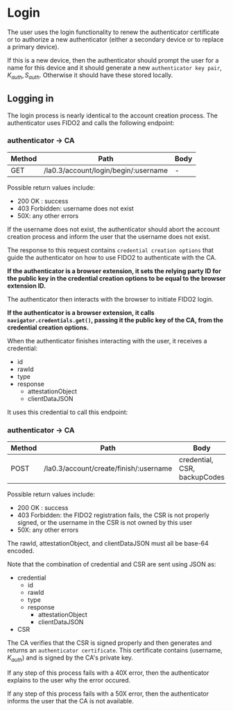 # Login

The user uses the login functionality to renew the authenticator certificate or
to authorize a new authenticator (either a secondary device or to replace a
primary device).

If this is a new device, then the authenticator should prompt the user for a
name for this device and it should generate a new `authenticator key pair`,
$K_{auth}, S_{auth}$. Otherwise it should have these stored locally.

## Logging in

The login process is nearly identical to the account creation process. The
authenticator uses FIDO2 and calls the following endpoint:

### authenticator -> CA

| Method | Path                                 | Body |
| ------ | ------------------------------------ | ---- |
| GET    | /la0.3/account/login/begin/:username | -    |

Possible return values include:

- 200 OK : success
- 403 Forbidden: username does not exist
- 50X: any other errors

If the username does not exist, the authenticator should abort the account
creation process and inform the user that the username does not exist.

The response to this request contains `credential creation options` that guide
the authenticator on how to use FIDO2 to authenticate with the CA.

**If the authenticator is a browser extension, it sets the relying party ID for
the public key in the credential creation options to be equal to the browser
extension ID.**

The authenticator then interacts with the browser to initiate FIDO2 login.

**If the authenticator is a browser extension, it calls
`navigator.credentials.get()`, passing it the public key of the CA, from the
credential creation options.**

When the authenticator finishes interacting with the user, it receives a
credential:

- id
- rawId
- type
- response
  - attestationObject
  - clientDataJSON

It uses this credential to call this endpoint:

### authenticator -> CA

| Method | Path                                   | Body                         |
| ------ | -------------------------------------- | ---------------------------- |
| POST   | /la0.3/account/create/finish/:username | credential, CSR, backupCodes |

Possible return values include:

- 200 OK : success
- 403 Forbidden: the FIDO2 registration fails, the CSR is not properly signed,
  or the username in the CSR is not owned by this user
- 50X: any other errors

The rawId, attestationObject, and clientDataJSON must all be base-64 encoded.

Note that the combination of credential and CSR are sent using JSON as:

- credential
  - id
  - rawId
  - type
  - response
    - attestationObject
    - clientDataJSON
- CSR

The CA verifies that the CSR is signed properly and then generates and returns
an `authenticator certificate`. This certificate contains (username, $K_{auth}$)
and is signed by the CA's private key.

If any step of this process fails with a 40X error, then the authenticator
explains to the user why the error occured.

If any step of this process fails with a 50X error, then the authenticator
informs the user that the CA is not available.
